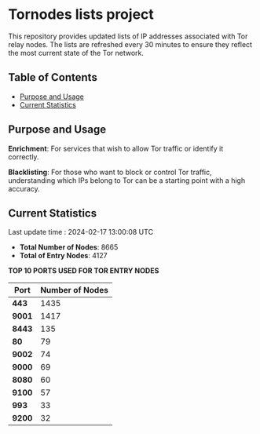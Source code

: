 # Tornodes lists project

This repository provides updated lists of IP addresses associated with Tor relay nodes. The lists are refreshed every 30 minutes to ensure they reflect the most current state of the Tor network.

## Table of Contents

- [Purpose and Usage](#purpose-and-usage)
- [Current Statistics](#current-statistics)


## Purpose and Usage

**Enrichment**: For services that wish to allow Tor traffic or identify it correctly.

**Blacklisting**: For those who want to block or control Tor traffic, understanding which IPs belong to Tor can be a starting point with a high accuracy.

## Current Statistics

Last update time : 2024-02-17 13:00:08 UTC

- **Total Number of Nodes**: 8665
- **Total of Entry Nodes**: 4127

**TOP 10 PORTS USED FOR TOR ENTRY NODES**

| **Port** | **Number of Nodes** |
|------|-----------------|
| **443**   | 1435  |
| **9001**   | 1417  |
| **8443**   | 135  |
| **80**   | 79  |
| **9002**   | 74  |
| **9000**   | 69  |
| **8080**   | 60  |
| **9100**   | 57  |
| **993**   | 33  |
| **9200**   | 32  |

